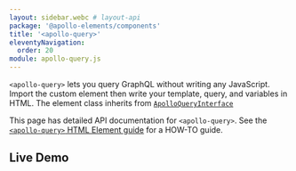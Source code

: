 ```yaml
---
layout: sidebar.webc # layout-api
package: '@apollo-elements/components'
title: '<apollo-query>'
eleventyNavigation:
  order: 20
module: apollo-query.js
---
```

<!-- ----------------------------------------------------------------------------------------
     Welcome! This file includes automatically generated API documentation.
     To edit the docs that appear within, find the original source file under `packages/*`,
     corresponding to the package name and module in this YAML front-matter block.
     Thank you for your interest in Apollo Elements 😁
------------------------------------------------------------------------------------------ -->

`<apollo-query>` lets you query GraphQL without writing any JavaScript. Import 
the custom element then write your template, query, and variables in HTML. The 
element class inherits from 
[`ApolloQueryInterface`](/api/core/interfaces/query/)

<inline-notification type="tip">

This page has detailed API documentation for `<apollo-query>`. See the 
[`<apollo-query>` HTML Element guide](/guides/usage/queries/html/) for a HOW-TO 
guide.

</inline-notification>

## Live Demo

<docs-playground id="component-query"
    playground-name="component-query"></docs-playground>

